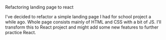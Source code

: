 Refactoring landing page to react

I've decided to refactor a simple landing page
I had for school project a while ago. Whole page
consists mainly of HTML and CSS with a bit of JS.
I'll transform this to React project and might add
some new features to further practice React.
